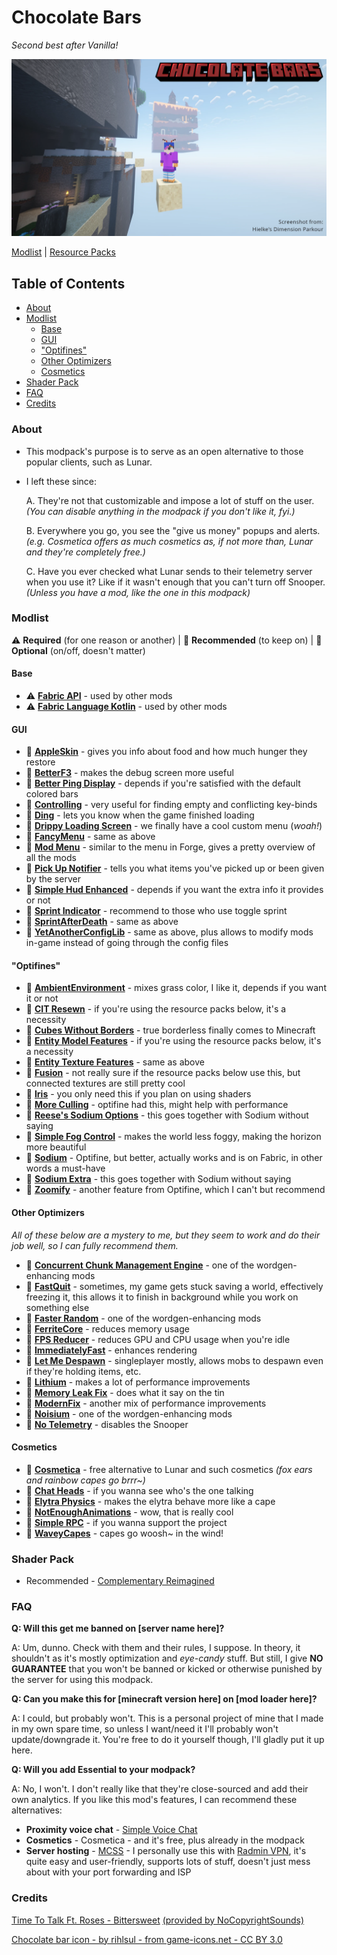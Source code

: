 # Chocolate Bars
*Second best after Vanilla!*

![Minecraft screenshot](https://raw.githubusercontent.com/FTEdianiaK/chocolate-bars/refs/heads/main/APP.webp)

[Modlist](https://github.com/FTEdianiaK/chocolate-bars/blob/main/modlist.md) | [Resource Packs](https://github.com/FTEdianiaK/chocolate-bars/blob/main/rplist.md)

## Table of Contents

<!-- START doctoc generated TOC please keep comment here to allow auto update -->
<!-- DON'T EDIT THIS SECTION, INSTEAD RE-RUN doctoc TO UPDATE -->


- [About](#about)
- [Modlist](#modlist)
  - [Base](#base)
  - [GUI](#gui)
  - ["Optifines"](#optifines)
  - [Other Optimizers](#other-optimizers)
  - [Cosmetics](#cosmetics)
- [Shader Pack](#shader-pack)
- [FAQ](#faq)
- [Credits](#credits)

<!-- END doctoc generated TOC please keep comment here to allow auto update -->

### About

- This modpack's purpose is to serve as an open alternative to those popular clients, such as Lunar.

- I left these since:

	A. They're not that customizable and impose a lot of stuff on the user.<br>*(You can disable anything in the modpack if you don't like it, fyi.)*
	
	B. Everywhere you go, you see the "give us money" popups and alerts.<br>*(e.g. Cosmetica offers as much cosmetics as, if not more than, Lunar and they're completely free.)*
	
	C. Have you ever checked what Lunar sends to their telemetry server when you use it? Like if it wasn't enough that you can't turn off Snooper.<br>*(Unless you have a mod, like the one in this modpack)*

### Modlist

:warning: **Required** (for one reason or another) | :sparkling_heart: **Recommended** (to keep on) | :index_pointing_at_the_viewer: **Optional** (on/off, doesn't matter)

#### Base

- :warning: **[Fabric API](https://modrinth.com/mod/P7dR8mSH)** - used by other mods
- :warning: **[Fabric Language Kotlin](https://modrinth.com/mod/Ha28R6CL)** - used by other mods

#### GUI

- :sparkling_heart: **[AppleSkin](https://modrinth.com/mod/EsAfCjCV)** - gives you info about food and how much hunger they restore
- :sparkling_heart: **[BetterF3](https://modrinth.com/mod/8shC1gFX)** - makes the debug screen more useful
- :index_pointing_at_the_viewer: **[Better Ping Display](https://modrinth.com/mod/MS1ZMyR7)** - depends if you're satisfied with the default colored bars
- :sparkling_heart: **[Controlling](https://modrinth.com/mod/xv94TkTM)** - very useful for finding empty and conflicting key-binds
- :sparkling_heart: **[Ding](https://modrinth.com/mod/ding)** - lets you know when the game finished loading
- :index_pointing_at_the_viewer: **[Drippy Loading Screen](https://modrinth.com/mod/v3CYg2V9)** - we finally have a cool custom menu (*woah!*)
- :index_pointing_at_the_viewer: **[FancyMenu](https://modrinth.com/mod/Wq5SjeWM)** - same as above
- :sparkling_heart: **[Mod Menu](https://modrinth.com/mod/mOgUt4GM)** - similar to the menu in Forge, gives a pretty overview of all the mods
- :index_pointing_at_the_viewer: **[Pick Up Notifier](https://modrinth.com/mod/ZX66K16c)** - tells you what items you've picked up or been given by the server
- :index_pointing_at_the_viewer: **[Simple Hud Enhanced](https://modrinth.com/mod/PE656UHx)** - depends if you want the extra info it provides or not
- :index_pointing_at_the_viewer: **[Sprint Indicator](https://modrinth.com/mod/KKLrfZbI)** - recommend to those who use toggle sprint
- :index_pointing_at_the_viewer: **[SprintAfterDeath](https://modrinth.com/mod/Ny7u54yS)** - same as above
- :sparkling_heart: **[YetAnotherConfigLib](https://modrinth.com/mod/1eAoo2KR)** - same as above, plus allows to modify mods in-game instead of going through the config files

#### "Optifines"

- :index_pointing_at_the_viewer: **[AmbientEnvironment](https://modrinth.com/mod/DyTvM1dv)** - mixes grass color, I like it, depends if you want it or not
- :sparkling_heart: **[CIT Resewn](https://modrinth.com/mod/otVJckYQ)** - if you're using the resource packs below, it's a necessity
- :index_pointing_at_the_viewer: **[Cubes Without Borders](https://modrinth.com/mod/ETlrkaYF)** - true borderless finally comes to Minecraft
- :sparkling_heart: **[Entity Model Features](https://modrinth.com/mod/4I1XuqiY)** - if you're using the resource packs below, it's a necessity
- :sparkling_heart: **[Entity Texture Features](https://modrinth.com/mod/BVzZfTc1)** - same as above
- :sparkling_heart: **[Fusion](https://modrinth.com/mod/p19vrgc2)** - not really sure if the resource packs below use this, but connected textures are still pretty cool
- :index_pointing_at_the_viewer: **[Iris](https://modrinth.com/mod/YL57xq9U)** - you only need this if you plan on using shaders
- :sparkling_heart: **[More Culling](https://modrinth.com/mod/51shyZVL)** - optifine had this, might help with performance
- :sparkling_heart: **[Reese's Sodium Options](https://modrinth.com/mod/Bh37bMuy)** - this goes together with Sodium without saying
- :sparkling_heart: **[Simple Fog Control](https://modrinth.com/mod/Glp1bwYc)** - makes the world less foggy, making the horizon more beautiful
- :sparkling_heart: **[Sodium](https://modrinth.com/mod/AANobbMI)** - Optifine, but better, actually works and is on Fabric, in other words a must-have
- :sparkling_heart: **[Sodium Extra](https://modrinth.com/mod/sodium-extra)** - this goes together with Sodium without saying
- :sparkling_heart: **[Zoomify](https://modrinth.com/mod/w7ThoJFB)** - another feature from Optifine, which I can't but recommend

#### Other Optimizers

*All of these below are a mystery to me, but they seem to work and do their job well, so I can fully recommend them.*

- :sparkling_heart: **[Concurrent Chunk Management Engine](https://modrinth.com/mod/VSNURh3q)** - one of the wordgen-enhancing mods
- :index_pointing_at_the_viewer: **[FastQuit](https://modrinth.com/mod/x1hIzbuY)** - sometimes, my game gets stuck saving a world, effectively freezing it, this allows it to finish in background while you work on something else
- :sparkling_heart: **[Faster Random](https://modrinth.com/mod/RfFxanNh)** - one of the wordgen-enhancing mods
- :sparkling_heart: **[FerriteCore](https://modrinth.com/mod/uXXizFIs)** - reduces memory usage
- :sparkling_heart: **[FPS Reducer](https://modrinth.com/mod/iZ10HXDj)** - reduces GPU and CPU usage when you're idle
- :sparkling_heart: **[ImmediatelyFast](https://modrinth.com/mod/5ZwdcRci)** - enhances rendering
- :sparkling_heart: **[Let Me Despawn](https://modrinth.com/mod/vE2FN5qn)** - singleplayer mostly, allows mobs to despawn even if they're holding items, etc.
- :sparkling_heart: **[Lithium](https://modrinth.com/mod/gvQqBUqZ)** - makes a lot of performance improvements
- :sparkling_heart: **[Memory Leak Fix](https://modrinth.com/mod/NRjRiSSD)** - does what it say on the tin
- :sparkling_heart: **[ModernFix](https://modrinth.com/mod/nmDcB62a)** - another mix of performance improvements
- :sparkling_heart: **[Noisium](https://modrinth.com/mod/KuNKN7d2)** - one of the wordgen-enhancing mods
- :sparkling_heart: **[No Telemetry](https://modrinth.com/mod/hg77g4Pw)** - disables the Snooper

#### Cosmetics

- :index_pointing_at_the_viewer: **[Cosmetica](https://modrinth.com/mod/s9hF9QGp)** - free alternative to Lunar and such cosmetics *(fox ears and rainbow capes go brrr~)*
- :index_pointing_at_the_viewer: **[Chat Heads](https://modrinth.com/mod/Wb5oqrBJ)** - if you wanna see who's the one talking
- :index_pointing_at_the_viewer: **[Elytra Physics](https://modrinth.com/mod/jfvCMH0K)** - makes the elytra behave more like a cape
- :index_pointing_at_the_viewer: **[NotEnoughAnimations](https://modrinth.com/mod/MPCX6s5C)** - wow, that is really cool
- :index_pointing_at_the_viewer: **[Simple RPC](https://modrinth.com/mod/ObXSoyrn)** - if you wanna support the project
- :index_pointing_at_the_viewer: **[WaveyCapes](https://modrinth.com/mod/kYuIpRLv)** - capes go woosh~ in the wind!

### Shader Pack

- Recommended - [Complementary Reimagined](https://modrinth.com/shader/complementary-reimagined)

### FAQ

**Q: Will this get me banned on [server name here]?**

A: Um, dunno. Check with them and their rules, I suppose. In theory, it shouldn't as it's mostly optimization and *eye-candy* stuff. But still, I give **NO GUARANTEE** that you won't be banned or kicked or otherwise punished by the server for using this modpack.

**Q: Can you make this for [minecraft version here] on [mod loader here]?**

A: I could, but probably won't. This is a personal project of mine that I made in my own spare time, so unless I want/need it I'll probably won't update/downgrade it. You're free to do it yourself though, I'll gladly put it up here.

**Q: Will you add Essential to your modpack?**

A: No, I won't. I don't really like that they're close-sourced and add their own analytics. If you like this mod's features, I can recommend these alternatives:
  - **Proximity voice chat** - [Simple Voice Chat](https://modrinth.com/plugin/simple-voice-chat)
  - **Cosmetics** - Cosmetica - and it's free, plus already in the modpack
  - **Server hosting** - [MCSS](https://www.mcserversoft.com/) - I personally use this with [Radmin VPN](https://www.radmin-vpn.com/), it's quite easy and user-friendly, supports lots of stuff, doesn't just mess about with your port forwarding and ISP

### Credits

[Time To Talk Ft. Roses - Bittersweet](http://youtu.be/RdAPevFwfmE) [(provided by NoCopyrightSounds)](http://NCS.io/Bittersweet)

[Chocolate bar icon - by rihlsul - from game-icons.net - CC BY 3.0](https://game-icons.net/1x1/rihlsul/chocolate-bar.html)
